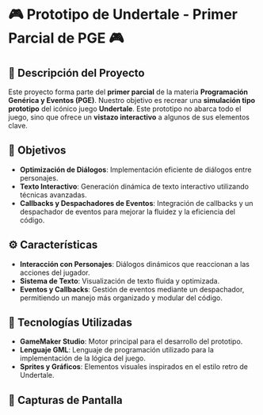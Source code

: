 # 🎮 **Prototipo de Undertale - Primer Parcial de PGE** 🎮

## 📜 **Descripción del Proyecto**
Este proyecto forma parte del **primer parcial** de la materia **Programación Genérica y Eventos (PGE)**. Nuestro objetivo es recrear una **simulación tipo prototipo** del icónico juego **Undertale**. Este prototipo no abarca todo el juego, sino que ofrece un **vistazo interactivo** a algunos de sus elementos clave.

## 🎯 **Objetivos**
- **Optimización de Diálogos**: Implementación eficiente de diálogos entre personajes.
- **Texto Interactivo**: Generación dinámica de texto interactivo utilizando técnicas avanzadas.
- **Callbacks y Despachadores de Eventos**: Integración de callbacks y un despachador de eventos para mejorar la fluidez y la eficiencia del código.

## ⚙️ **Características**
- **Interacción con Personajes**: Diálogos dinámicos que reaccionan a las acciones del jugador.
- **Sistema de Texto**: Visualización de texto fluida y optimizada.
- **Eventos y Callbacks**: Gestión de eventos mediante un despachador, permitiendo un manejo más organizado y modular del código.

## 🚀 **Tecnologías Utilizadas**
- **GameMaker Studio**: Motor principal para el desarrollo del prototipo.
- **Lenguaje GML**: Lenguaje de programación utilizado para la implementación de la lógica del juego.
- **Sprites y Gráficos**: Elementos visuales inspirados en el estilo retro de Undertale.

## 🎨 Capturas de Pantalla